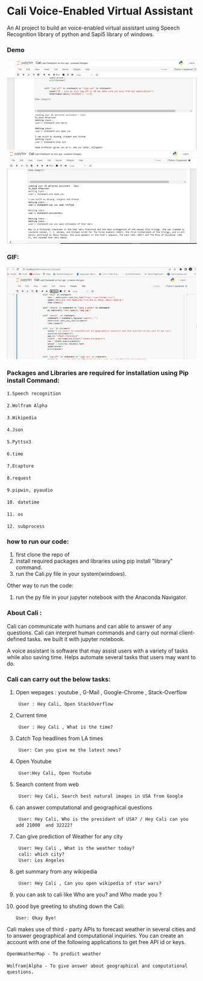 Cali Voice-Enabled Virtual Assistant
====================================

An AI project to build an voice-enabled virtual assistant using Speech
Recognition library of python and Sapi5 library of windows.

### Demo

![cali-demo](Cali2.png) ![cali-demo2](Cali1.png)

### GIF:

![Cali-gif](https://github.com/Nisargpatel20/Cali-Voice-Enabled-Virutal-Assistant/blob/main/Cali-demo2.gif)

### Packages and Libraries are required for installation using Pip install Command:

    1.Speech recognition

    2.Wolfram Alpha

    3.Wikipedia

    4.Json

    5.Pyttsx3

    6.time

    7.Ecapture

    8.request

    9.pipwin, pyaudio

    10. datetime

    11. os

    12. subprocess

### how to run our code:

1.  first clone the repo of
2.  install required packages and libraries using pip install "library"
    command.
3.  run the Cali.py file in your system(windows).

Other way to run the code:

1.  run the py file in your jupyter notebook with the Anaconda
    Navigator.

### About Cali :

Cali can communicate with humans and can able to answer of any
questions. Cali can interpret human commands and carry out normal
client-defined tasks. we built it with jupyter notebook.

A voice assistant is software that may assist users with a variety of
tasks while also saving time. Helps automate several tasks that users
may want to do.

### Cali can carry out the below tasks:

1.  Open wepages : youtube , G-Mail , Google-Chrome , Stack-Overflow

         User : Hey Cali, Open StackOverflow

2.  Current time

         User : Hey Cali , What is the time?

3.  Catch Top headlines from LA times

         User: Can you give me the latest news?

4.  Open Youtube

         User:Hey Cali, Open Youtube

5.  Search content from web

         User: Hey Cali, Search best natural images in USA from Google

6.  can answer computational and geographical questions

         User: Hey Cali, Who is the presidant of USA? / Hey Cali can you add 21000  and 32222?

7.  Can give prediction of Weather for any city

         User: Hey Cali , What is the weather today?
         cali: which city?
         User: Los Angeles

8.  get summary from any wikipedia

         User: Hey Cali , Can you open wikipedia of star wars?

9.  you can ask to cali like Who are you? and Who made you ?

10. good bye greeting to shuting down the Cali:

        User: Okay Bye!

Cali makes use of third - party APIs to forecast weather in several
cities and to answer geographical and computational inquiries. You can
create an account with one of the following applications to get free API
id or keys.

    OpenWeatherMap - To predict weather

    Wolfram|Alpha - To give answer about geographical and computational questions.
